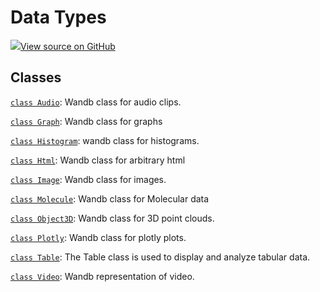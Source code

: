 # Data Types

[![](https://www.tensorflow.org/images/GitHub-Mark-32px.png)View source on GitHub](https://www.github.com/wandb/client/tree/v0.12.0/wandb/__init__.py)

## Classes

[`class Audio`](audio.md): Wandb class for audio clips.

[`class Graph`](graph.md): Wandb class for graphs

[`class Histogram`](histogram.md): wandb class for histograms.

[`class Html`](html.md): Wandb class for arbitrary html

[`class Image`](image.md): Wandb class for images.

[`class Molecule`](molecule.md): Wandb class for Molecular data

[`class Object3D`](object3d.md): Wandb class for 3D point clouds.

[`class Plotly`](plotly.md): Wandb class for plotly plots.

[`class Table`](table.md): The Table class is used to display and analyze tabular data.

[`class Video`](video.md): Wandb representation of video.

